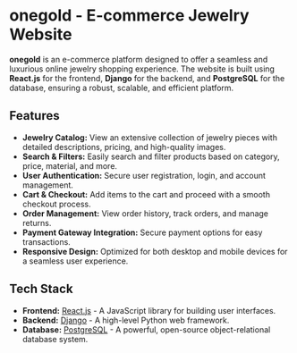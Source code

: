 # onegold - E-commerce Jewelry Website

**onegold** is an e-commerce platform designed to offer a seamless and luxurious online jewelry shopping experience. The website is built using **React.js** for the frontend, **Django** for the backend, and **PostgreSQL** for the database, ensuring a robust, scalable, and efficient platform.

## Features

- **Jewelry Catalog:** View an extensive collection of jewelry pieces with detailed descriptions, pricing, and high-quality images.
- **Search & Filters:** Easily search and filter products based on category, price, material, and more.
- **User Authentication:** Secure user registration, login, and account management.
- **Cart & Checkout:** Add items to the cart and proceed with a smooth checkout process.
- **Order Management:** View order history, track orders, and manage returns.
- **Payment Gateway Integration:** Secure payment options for easy transactions.
- **Responsive Design:** Optimized for both desktop and mobile devices for a seamless user experience.

## Tech Stack

- **Frontend:** [React.js](https://reactjs.org/) - A JavaScript library for building user interfaces.
- **Backend:** [Django](https://www.djangoproject.com/) - A high-level Python web framework.
- **Database:** [PostgreSQL](https://www.postgresql.org/) - A powerful, open-source object-relational database system.

